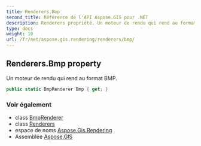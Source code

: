 ```yaml
---
title: Renderers.Bmp
second_title: Référence de l'API Aspose.GIS pour .NET
description: Renderers propriété. Un moteur de rendu qui rend au format BMP.
type: docs
weight: 10
url: /fr/net/aspose.gis.rendering/renderers/bmp/
---
```

## Renderers.Bmp property

Un moteur de rendu qui rend au format BMP.

```csharp
public static BmpRenderer Bmp { get; }
```

### Voir également

* class [BmpRenderer](../../../aspose.gis.rendering.formats.bmp/bmprenderer/)
* class [Renderers](../)
* espace de noms [Aspose.Gis.Rendering](../../renderers/)
* Assemblée [Aspose.GIS](../../../)



